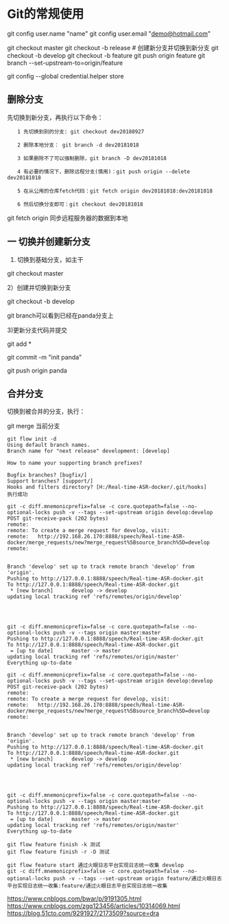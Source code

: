 # Git的常规使用


git config user.name "name"
git config user.email "demo@hotmail.com"

git checkout master
git checkout -b release # 创建新分支并切换到新分支
git checkout -b develop
git checkout -b feature
git push origin feature
git branch --set-upstream-to=origin/feature

git config --global credential.helper store

## 删除分支

先切换到新分支，再执行以下命令：

```git
　　1 先切换到别的分支: git checkout dev20180927

　　2 删除本地分支： git branch -d dev20181018

　　3 如果删除不了可以强制删除，git branch -D dev20181018

　　4 有必要的情况下，删除远程分支(慎用)：git push origin --delete dev20181018

　　5 在从公用的仓库fetch代码：git fetch origin dev20181018:dev20181018

　　6 然后切换分支即可：git checkout dev20181018
```

git fetch origin 同步远程服务器的数据到本地


## 一 切换并创建新分支

1) 切换到基础分支，如主干

git checkout master

2）创建并切换到新分支

git checkout -b develop

git branch可以看到已经在panda分支上

3)更新分支代码并提交

git add *

git commit -m "init panda"

git push origin panda

## 合并分支

切换到被合并的分支，执行：

git merge 当前分支

```
git flow init -d
Using default branch names.
Branch name for "next release" development: [develop] 

How to name your supporting branch prefixes?

Bugfix branches? [bugfix/] 
Support branches? [support/] 
Hooks and filters directory? [H:/Real-time-ASR-docker/.git/hooks] 
执行成功

git -c diff.mnemonicprefix=false -c core.quotepath=false --no-optional-locks push -v --tags --set-upstream origin develop:develop
POST git-receive-pack (202 bytes)
remote: 
remote: To create a merge request for develop, visit:        
remote:   http://192.168.26.170:8888/speech/Real-time-ASR-docker/merge_requests/new?merge_request%5Bsource_branch%5D=develop        
remote: 


Branch 'develop' set up to track remote branch 'develop' from 'origin'.
Pushing to http://127.0.0.1:8888/speech/Real-time-ASR-docker.git
To http://127.0.0.1:8888/speech/Real-time-ASR-docker.git
 * [new branch]      develop -> develop
updating local tracking ref 'refs/remotes/origin/develop'




git -c diff.mnemonicprefix=false -c core.quotepath=false --no-optional-locks push -v --tags origin master:master
Pushing to http://127.0.0.1:8888/speech/Real-time-ASR-docker.git
To http://127.0.0.1:8888/speech/Real-time-ASR-docker.git
 = [up to date]      master -> master
updating local tracking ref 'refs/remotes/origin/master'
Everything up-to-date

git -c diff.mnemonicprefix=false -c core.quotepath=false --no-optional-locks push -v --tags --set-upstream origin develop:develop
POST git-receive-pack (202 bytes)
remote: 
remote: To create a merge request for develop, visit:        
remote:   http://192.168.26.170:8888/speech/Real-time-ASR-docker/merge_requests/new?merge_request%5Bsource_branch%5D=develop        
remote: 


Branch 'develop' set up to track remote branch 'develop' from 'origin'.
Pushing to http://127.0.0.1:8888/speech/Real-time-ASR-docker.git
To http://127.0.0.1:8888/speech/Real-time-ASR-docker.git
 * [new branch]      develop -> develop
updating local tracking ref 'refs/remotes/origin/develop'




git -c diff.mnemonicprefix=false -c core.quotepath=false --no-optional-locks push -v --tags origin master:master
Pushing to http://127.0.0.1:8888/speech/Real-time-ASR-docker.git
To http://127.0.0.1:8888/speech/Real-time-ASR-docker.git
 = [up to date]      master -> master
updating local tracking ref 'refs/remotes/origin/master'
Everything up-to-date

git flow feature finish -k 测试
git flow feature finish -r -D 测试
```

```git
git flow feature start 通过火眼日志平台实现日志统一收集 develop
git -c diff.mnemonicprefix=false -c core.quotepath=false --no-optional-locks push -v --tags --set-upstream origin feature/通过火眼日志平台实现日志统一收集:feature/通过火眼日志平台实现日志统一收集
```


https://www.cnblogs.com/bwar/p/9191305.html
https://www.cnblogs.com/zgq123456/articles/10314069.html
https://blog.51cto.com/9291927/2173509?source=dra